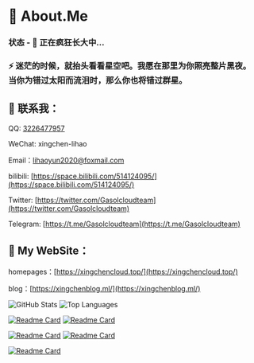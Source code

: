 # 🔭 About.Me
### 状态 - 🌱 正在疯狂长大中…
### ⚡ 迷茫的时候，就抬头看看星空吧。我愿在那里为你照亮整片黑夜。当你为错过太阳而流泪时，那么你也将错过群星。
## 💬 联系我：
QQ: [3226477957](http://wpa.qq.com/msgrd?v=3&uin=3226477957&site=qq&menu=yes)

WeChat: xingchen-lihao

Email：lihaoyun2020@foxmail.com

bilibili: [https://space.bilibili.com/514124095/](https://space.bilibili.com/514124095/)

Twitter: [https://twitter.com/Gasolcloudteam](https://twitter.com/Gasolcloudteam)

Telegram: [https://t.me/Gasolcloudteam](https://t.me/Gasolcloudteam)

## 👋 My WebSite：
homepages：[https://xingchencloud.top/](https://xingchencloud.top/)

blog：[https://xingchenblog.ml/](https://xingchenblog.ml/)

<!--
**Gasolcloudteam/Gasolcloudteam** is a ✨ _special_ ✨ repository because its `README.md` (this file) appears on your GitHub profile.

Here are some ideas to get you started:

- 🔭 I’m currently working on ...
- 🌱 I’m currently learning ...
- 👯 I’m looking to collaborate on ...
- 🤔 I’m looking for help with ...
- 💬 Ask me about ...
- 📫 How to reach me: ...
- 😄 Pronouns: ...
- ⚡ Fun fact: ...
  -->

![GitHub Stats](https://github-readme-stats.vercel.app/api?username=Gasolcloudteam&show_icons=true&count_private=true&line_height=40)
![Top Languages](https://github-readme-stats.vercel.app/api/top-langs/?username=Gasolcloudteam&show_icons=true)

[![Readme Card](https://github-readme-stats.vercel.app/api/pin/?username=Gasolcloudteam&repo=cdn)](https://github.com/Gasolcloudteam/hyperf-cdn)
[![Readme Card](https://github-readme-stats.vercel.app/api/pin/?username=Gasolcloudteam&repo=hexo-starter)](https://github.com/Gasolcloudteam/hexo-starter)

[![Readme Card](https://github-readme-stats.vercel.app/api/pin/?username=Gasolcloudteam&repo=homepages)](https://github.com/Gasolcloudteam/homepages)
[![Readme Card](https://github-readme-stats.vercel.app/api/pin/?username=Gasolcloudteam&repo=linux-order)](https://github.com/Gasolcloudteam/linux-order)

[![Readme Card](https://github-readme-stats.vercel.app/api/pin/?username=Gasolcloudteam&repo=start-pages)](https://github.com/Gasolcloudteam/start-pages)
